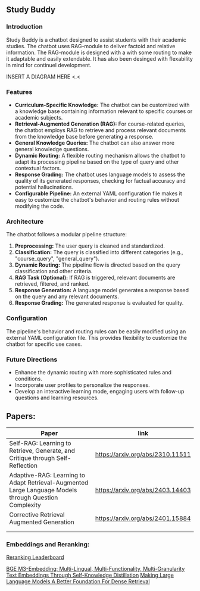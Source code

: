 ## Study Buddy

### Introduction

Study Buddy is a chatbot designed to assist students with their academic studies. The chatbot uses RAG-module to deliver factoid and relative information. The RAG-module is designed with a with some routing to make it adaptable and easily extendable. It has also been desinged with flexability in mind for continuel development.

INSERT A DIAGRAM HERE <.<


### Features

- **Curriculum-Specific Knowledge:** The chatbot can be customized with a knowledge base containing information relevant to specific courses or academic subjects.
- **Retrieval-Augmented Generation (RAG):** For course-related queries, the chatbot employs RAG to retrieve and process relevant documents from the knowledge base before generating a response. 
- **General Knowledge Queries:** The chatbot can also answer more general knowledge questions.
- **Dynamic Routing:** A flexible routing mechanism allows the chatbot to adapt its processing pipeline based on the type of query and other contextual factors. 
- **Response Grading:** The chatbot uses language models to assess the quality of its generated responses, checking for factual accuracy and potential hallucinations.
- **Configurable Pipeline:**  An external YAML configuration file makes it easy to customize the chatbot's behavior and routing rules without modifying the code.

### Architecture

The chatbot follows a modular pipeline structure:

1.  **Preprocessing:** The user query is cleaned and standardized.
2.  **Classification:** The query is classified into different categories (e.g., "course\_query", "general\_query"). 
3.  **Dynamic Routing:** The pipeline flow is directed based on the query classification and other criteria. 
4.  **RAG Task (Optional):** If RAG is triggered, relevant documents are retrieved, filtered, and ranked. 
5.  **Response Generation:** A language model generates a response based on the query and any relevant documents.
6.  **Response Grading:**  The generated response is evaluated for quality.

### Configuration

The pipeline's behavior and routing rules can be easily modified using an external YAML configuration file. This provides flexibility to customize the chatbot for specific use cases.

### Future Directions

-  Enhance the dynamic routing with more sophisticated rules and conditions.
-  Incorporate user profiles to personalize the responses. 
-  Develop an interactive learning mode, engaging users with follow-up questions and learning resources. 
## Papers:

| Paper                                                                                                 | link                             |
| ----------------------------------------------------------------------------------------------------- | -------------------------------- |
| Self-RAG: Learning to Retrieve, Generate, and Critique through Self-Reflection                        | https://arxiv.org/abs/2310.11511 |
| Adaptive-RAG: Learning to Adapt Retrieval-Augmented Large Language Models through Question Complexity | https://arxiv.org/abs/2403.14403 |
| Corrective Retrieval Augmented Generation                                                             | https://arxiv.org/abs/2401.15884 |
|                                                                                                       |                                  |
|                                                                                                       |                                  |

### Embeddings and Reranking:

[Reranking Leaderboard](https://huggingface.co/spaces/AIR-Bench/leaderboard)

[BGE M3-Embedding: Multi-Lingual, Multi-Functionality, Multi-Granularity Text Embeddings Through Self-Knowledge Distillation](https://arxiv.org/abs/2402.03216)
[Making Large Language Models A Better Foundation For Dense Retrieval](https://arxiv.org/abs/2312.15503)
